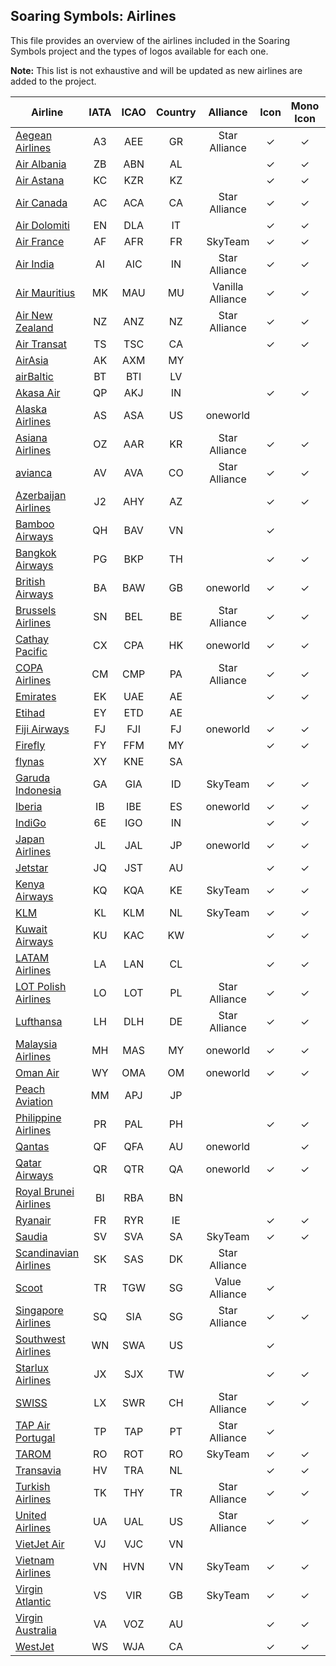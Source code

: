 ## Soaring Symbols: Airlines

This file provides an overview of the airlines included in the Soaring Symbols project and the types of logos available for each one.

**Note:** This list is not exhaustive and will be updated as new airlines are added to the project.

| Airline | IATA | ICAO | Country | Alliance | Icon | Mono Icon | Logo | Mono Logo |
|---|:---:|:---:|:---:|:---:|:---:|:---:|:---:|:---:|
| [Aegean Airlines](https://en.aegeanair.com) | A3 | AEE | GR | Star Alliance | ✓ | ✓ | ✓ | ✓ |
| [Air Albania](https://www.airalbania.com.al) | ZB | ABN | AL |  | ✓ | ✓ | ✓ | ✓ |
| [Air Astana](https://airastana.com) | KC | KZR | KZ |  | ✓ | ✓ |  |  |
| [Air Canada](https://www.aircanada.com) | AC | ACA | CA | Star Alliance | ✓ | ✓ | ✓ | ✓ |
| [Air Dolomiti](https://www.airdolomiti.eu) | EN | DLA | IT |  | ✓ | ✓ |  |  |
| [Air France](https://airfrance.com) | AF | AFR | FR | SkyTeam | ✓ | ✓ | ✓ | ✓ |
| [Air India](https://www.airindia.com) | AI | AIC | IN | Star Alliance | ✓ | ✓ | ✓ | ✓ |
| [Air Mauritius](https://www.airmauritius.com) | MK | MAU | MU | Vanilla Alliance | ✓ | ✓ | ✓ | ✓ |
| [Air New Zealand](https://www.airnewzealand.co.nz) | NZ | ANZ | NZ | Star Alliance | ✓ | ✓ | ✓ | ✓ |
| [Air Transat](https://airtransat.com) | TS | TSC | CA |  | ✓ | ✓ | ✓ | ✓ |
| [AirAsia](https://www.airasia.com) | AK | AXM | MY |  |  |  | ✓ | ✓ |
| [airBaltic](https://www.airbaltic.com) | BT | BTI | LV |  |  |  | ✓ | ✓ |
| [Akasa Air](https://www.akasaair.com) | QP | AKJ | IN |  | ✓ | ✓ | ✓ | ✓ |
| [Alaska Airlines](https://www.alaskaair.com) | AS | ASA | US | oneworld |  |  | ✓ | ✓ |
| [Asiana Airlines](https://flyasiana.com) | OZ | AAR | KR | Star Alliance | ✓ | ✓ | ✓ | ✓ |
| [avianca](https://www.avianca.com) | AV | AVA | CO | Star Alliance | ✓ | ✓ | ✓ | ✓ |
| [Azerbaijan Airlines](https://azal.az) | J2 | AHY | AZ |  | ✓ | ✓ | ✓ | ✓ |
| [Bamboo Airways](https://www.bambooairways.com) | QH | BAV | VN |  | ✓ |  | ✓ |  |
| [Bangkok Airways](https://www.bangkokair.com) | PG | BKP | TH |  | ✓ | ✓ | ✓ | ✓ |
| [British Airways](https://www.britishairways.com) | BA | BAW | GB | oneworld | ✓ | ✓ | ✓ |  |
| [Brussels Airlines](https://www.brusselsairlines.com) | SN | BEL | BE | Star Alliance | ✓ | ✓ | ✓ | ✓ |
| [Cathay Pacific](https://www.cathaypacific.com) | CX | CPA | HK | oneworld | ✓ | ✓ | ✓ | ✓ |
| [COPA Airlines](https://www.copaair.com) | CM | CMP | PA | Star Alliance | ✓ | ✓ | ✓ | ✓ |
| [Emirates](https://www.emirates.com) | EK | UAE | AE |  | ✓ | ✓ | ✓ | ✓ |
| [Etihad](https://www.etihad.com) | EY | ETD | AE |  |  |  | ✓ | ✓ |
| [Fiji Airways](https://www.fijiairways.com) | FJ | FJI | FJ | oneworld | ✓ | ✓ |  |  |
| [Firefly](https://www.fireflyz.com.my) | FY | FFM | MY |  | ✓ | ✓ | ✓ | ✓ |
| [flynas](https://www.flynas.com) | XY | KNE | SA |  |  |  | ✓ | ✓ |
| [Garuda Indonesia](https://www.garuda-indonesia.com) | GA | GIA | ID | SkyTeam | ✓ | ✓ | ✓ | ✓ |
| [Iberia](https://www.iberia.com) | IB | IBE | ES | oneworld | ✓ | ✓ | ✓ | ✓ |
| [IndiGo](https://www.goindigo.in) | 6E | IGO | IN |  | ✓ | ✓ | ✓ | ✓ |
| [Japan Airlines](https://www.jal.co.jp) | JL | JAL | JP | oneworld | ✓ | ✓ | ✓ | ✓ |
| [Jetstar](https://www.jetstar.com) | JQ | JST | AU |  | ✓ | ✓ | ✓ | ✓ |
| [Kenya Airways](https://www.kenya-airways.com) | KQ | KQA | KE | SkyTeam | ✓ | ✓ | ✓ | ✓ |
| [KLM](https://www.klm.com) | KL | KLM | NL | SkyTeam | ✓ | ✓ | ✓ | ✓ |
| [Kuwait Airways](https://www.kuwaitairways.com) | KU | KAC | KW |  | ✓ | ✓ | ✓ | ✓ |
| [LATAM Airlines](https://www.latamairlines.com) | LA | LAN | CL |  | ✓ | ✓ | ✓ | ✓ |
| [LOT Polish Airlines](https://www.lot.com) | LO | LOT | PL | Star Alliance | ✓ | ✓ | ✓ | ✓ |
| [Lufthansa](https://www.lufthansa.com) | LH | DLH | DE | Star Alliance | ✓ | ✓ | ✓ | ✓ |
| [Malaysia Airlines](https://www.malaysiaairlines.com) | MH | MAS | MY | oneworld | ✓ | ✓ | ✓ | ✓ |
| [Oman Air](https://www.omanair.com) | WY | OMA | OM | oneworld | ✓ | ✓ | ✓ | ✓ |
| [Peach Aviation](https://www.flypeach.com) | MM | APJ | JP |  |  |  | ✓ | ✓ |
| [Philippine Airlines](https://www.philippineairlines.com) | PR | PAL | PH |  | ✓ | ✓ | ✓ | ✓ |
| [Qantas](https://www.qantas.com) | QF | QFA | AU | oneworld |  | ✓ |  | ✓ |
| [Qatar Airways](https://www.qatarairways.com) | QR | QTR | QA | oneworld | ✓ | ✓ | ✓ | ✓ |
| [Royal Brunei Airlines](https://www.flyroyalbrunei.com) | BI | RBA | BN |  |  |  | ✓ |  |
| [Ryanair](https://www.ryanair.com) | FR | RYR | IE |  | ✓ | ✓ | ✓ | ✓ |
| [Saudia](https://www.saudia.com) | SV | SVA | SA | SkyTeam | ✓ | ✓ |  |  |
| [Scandinavian Airlines](https://www.flysas.com) | SK | SAS | DK | Star Alliance |  |  | ✓ | ✓ |
| [Scoot](https://www.flyscoot.com) | TR | TGW | SG | Value Alliance | ✓ |  | ✓ |  |
| [Singapore Airlines](https://www.singaporeair.com) | SQ | SIA | SG | Star Alliance | ✓ | ✓ | ✓ | ✓ |
| [Southwest Airlines](https://www.southwest.com) | WN | SWA | US |  | ✓ |  | ✓ |  |
| [Starlux Airlines](https://www.starlux-airlines.com) | JX | SJX | TW |  | ✓ | ✓ | ✓ | ✓ |
| [SWISS](https://www.swiss.com) | LX | SWR | CH | Star Alliance | ✓ | ✓ | ✓ | ✓ |
| [TAP Air Portugal](https://www.tapairportugal.com) | TP | TAP | PT | Star Alliance | ✓ |  | ✓ |  |
| [TAROM](https://www.tarom.ro) | RO | ROT | RO | SkyTeam | ✓ | ✓ | ✓ | ✓ |
| [Transavia](https://www.transavia.com) | HV | TRA | NL |  | ✓ | ✓ | ✓ | ✓ |
| [Turkish Airlines](https://www.turkishairlines.com) | TK | THY | TR | Star Alliance | ✓ | ✓ | ✓ | ✓ |
| [United Airlines](https://www.united.com) | UA | UAL | US | Star Alliance | ✓ | ✓ | ✓ | ✓ |
| [VietJet Air](https://www.vietjetair.com) | VJ | VJC | VN |  |  |  | ✓ | ✓ |
| [Vietnam Airlines](https://www.vietnamairlines.com) | VN | HVN | VN | SkyTeam | ✓ | ✓ | ✓ | ✓ |
| [Virgin Atlantic](https://www.virginatlantic.com) | VS | VIR | GB | SkyTeam | ✓ | ✓ | ✓ | ✓ |
| [Virgin Australia](https://www.virginaustralia.com) | VA | VOZ | AU |  | ✓ | ✓ | ✓ | ✓ |
| [WestJet](https://www.westjet.com) | WS | WJA | CA |  | ✓ | ✓ | ✓ | ✓ |
